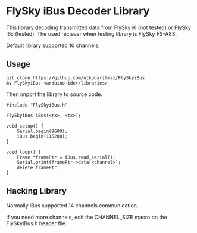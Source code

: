 # FlySky iBus Decoder Library

This library decoding transmitted data from FlySky i6 (not tested) or FlySky 
i6x (tested).
The used reciever when testing library is FlySky FS-A8S.

Default library supported 10 channels.

## Usage

	git clone https://github.com/utkudarilmaz/FlySkyiBus
	mv FlySkyiBus <arduino-ide>/libraries/

Then import the library to source code.

	#include "FlySkyiBus.h"

	FlySkyiBus iBus(<rx>, <tx>);

	void setup() {
		Serial.begin(9600);
		iBus.begin(115200);
	}

	void loop() {
		Frame *framePtr = iBus.read_serial();
		Serial.print(framePtr->data[<channel>];
		delete framePtr;
	}

## Hacking Library

Normally iBus supported 14 channels communication.

If you need more channels, edit the CHANNEL_SIZE macro on the FlySkyiBus.h
header file.
